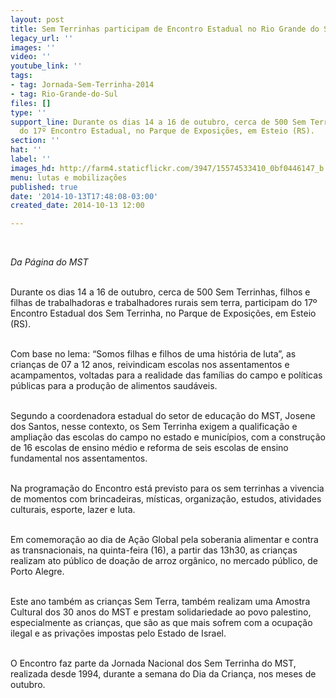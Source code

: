 ```yaml
---
layout: post
title: Sem Terrinhas participam de Encontro Estadual no Rio Grande do Sul
legacy_url: ''
images: ''
video: ''
youtube_link: ''
tags:
- tag: Jornada-Sem-Terrinha-2014
- tag: Rio-Grande-do-Sul
files: []
type: ''
support_line: Durante os dias 14 a 16 de outubro, cerca de 500 Sem Terrinha participam
  do 17º Encontro Estadual, no Parque de Exposições, em Esteio (RS).
section: ''
hat: ''
label: ''
images_hd: http://farm4.staticflickr.com/3947/15574533410_0bf0446147_b.jpg
menu: lutas e mobilizações
published: true
date: '2014-10-13T17:48:08-03:00'
created_date: 2014-10-13 12:00

---
```

<p><br />
<img alt="" src="http://farm4.staticflickr.com/3947/15574533410_0bf0446147_b.jpg" /></p>

<p><em>Da P&aacute;gina do MST</em></p>

<p><br />
Durante os dias 14 a 16 de outubro, cerca de 500 Sem Terrinhas, filhos e filhas de trabalhadoras e trabalhadores rurais sem terra, participam do 17&ordm; Encontro Estadual dos Sem Terrinha, no Parque de Exposi&ccedil;&otilde;es, em Esteio (RS).</p>

<p><br />
Com base no lema: &ldquo;Somos filhas e filhos de uma hist&oacute;ria de luta&rdquo;, as crian&ccedil;as de 07 a 12 anos, reivindicam escolas nos assentamentos e acampamentos, voltadas para a realidade das fam&iacute;lias do campo e pol&iacute;ticas p&uacute;blicas para a produ&ccedil;&atilde;o de alimentos saud&aacute;veis.</p>

<p><br />
Segundo a coordenadora estadual do setor de educa&ccedil;&atilde;o do MST, Josene dos Santos, nesse contexto, os Sem Terrinha exigem a qualifica&ccedil;&atilde;o e amplia&ccedil;&atilde;o das escolas do campo no estado e munic&iacute;pios, com a constru&ccedil;&atilde;o de 16 escolas de ensino m&eacute;dio e reforma de seis escolas de ensino fundamental nos assentamentos.</p>

<p><br />
Na programa&ccedil;&atilde;o do Encontro est&aacute; previsto para os sem terrinhas a vivencia de momentos com brincadeiras, m&iacute;sticas, organiza&ccedil;&atilde;o, estudos, atividades culturais, esporte, lazer e luta. &nbsp;</p>

<p><br />
Em comemora&ccedil;&atilde;o ao dia de A&ccedil;&atilde;o Global pela soberania alimentar e contra as transnacionais, na quinta-feira (16), a partir das 13h30, as crian&ccedil;as realizam ato p&uacute;blico de doa&ccedil;&atilde;o de arroz org&acirc;nico, no mercado p&uacute;blico, de Porto Alegre.</p>

<p><br />
Este ano tamb&eacute;m as crian&ccedil;as Sem Terra, tamb&eacute;m realizam uma Amostra Cultural dos 30 anos do MST e prestam solidariedade ao povo palestino, especialmente as crian&ccedil;as, que s&atilde;o as que mais sofrem com a ocupa&ccedil;&atilde;o ilegal e as priva&ccedil;&otilde;es impostas pelo Estado de Israel.</p>

<p><br />
O Encontro faz parte da Jornada Nacional dos Sem Terrinha do MST, realizada desde 1994, durante a semana do Dia da Crian&ccedil;a, nos meses de outubro.</p>
